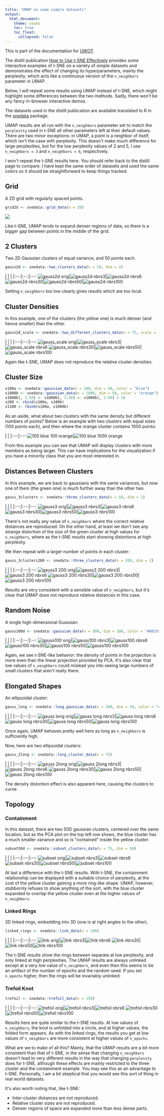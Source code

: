```yaml
---
title: "UMAP on some simple datasets"
output:
  html_document:
    theme: cosmo
    toc: true
    toc_float:
      collapsed: false
---
```


This is part of the documentation for [UWOT](https://github.com/jlmelville/uwot).

The distill publication 
[How to Use t-SNE Effectively](https://distill.pub/2016/misread-tsne/) provides
some interactive examples of t-SNE on a variety of simple datasets and
demonstrates the effect of changing its hyperparameters, mainly the perplexity,
which acts like a continuous version of the `n_neighbors` parameter in UMAP.

Below, I will repeat some results using UMAP instead of t-SNE, which might
highlight some differences between the two methods. Sadly, there won't be any
fancy in-browser interactive demos.

The datasets used in the distill publication are available translated to R in
the [snedata](https://github.com/jlmelville/snedata) package.

UMAP results are all run with the `n_neighbors` parameter set to match the 
`perplexity` used in t-SNE all other parameters left at their default values.
There are two minor exceptions: in UMAP, a point is a neighbor of itself, 
which isn't the case with perplexity. This doesn't make much difference for
large perplexities, but for the low perplexity values of 2 and 5, I use
`n_neighbors = 3` and `n_neighbors = 6`, respectively.

I won't repeat the t-SNE results here. You should refer back to the distill
page to compare. I have kept the same order of datasets and used the same colors
so it should be straightforward to keep things tracked.

## Grid

A 2D grid with regularly spaced points.

```R
grid2d <- snedata::grid_data(n = 20)
```

![](../img/simple/grid2d.png)

Like t-SNE, UMAP tends to expand denser regions of data, so there is a bigger
gap between points in the middle of the grid.

## 2 Clusters

Two 2D Gaussian clusters of equal variance, and 50 points each.

```R
gauss2d <- snedata::two_clusters_data(n = 50, dim = 2)
```

| | | 
|:--:|:--:|:--:
![gauss2d orig](../img/simple/gauss2d_orig.png)|![gauss2d nbrs3](../img/simple/gauss2d_nbrs3.png)|![gauss2d nbrs6](../img/simple/gauss2d_nbrs6.png)
![gauss2d nbrs30](../img/simple/gauss2d_nbrs30.png)|![gauss2d nbrs50](../img/simple/gauss2d_nbrs50.png)|![gauss2d nbrs100](../img/simple/gauss2d_nbrs100.png)

Setting `n_neighbors` too low clearly gives results which are too local.

## Cluster Densities

In this example, one of the clusters (the yellow one) is much denser (and hence
smaller) than the other.

```R
gauss2d_scale <- snedata::two_different_clusters_data(n = 75, scale = 10, dim = 2)
```

| | | 
|:--:|:--:|:--:
![gauss_scale orig](../img/simple/gauss_scale_orig.png)|![gauss_scale nbrs3](../img/simple/gauss_scale_nbrs3.png)|![gauss_scale nbrs6](../img/simple/gauss_scale_nbrs6.png)
![gauss_scale nbrs30](../img/simple/gauss_scale_nbrs30.png)|![gauss_scale nbrs50](../img/simple/gauss_scale_nbrs50.png)|![gauss_scale nbrs100](../img/simple/gauss_scale_nbrs100.png)

Again like t-SNE, UMAP does not reproduce the relative cluster densities.

## Cluster Size

```R
x100a <- snedata::gaussian_data(n = 100, dim = 50, color = "blue")
x1000b <- snedata::gaussian_data(n = 1000, dim = 50, color = "orange")
x1000b[, 1:50] <- x1000b[, 1:50] <- x1000b[, 1:50] + 10
x200 <- rbind(x100a, x100b)
x1100 <- rbind(x100a, x1000b)
```

As an aside, what about two clusters with the same density but different numbers
of points? Below is an example with two clusters with equal sizes (100 points 
each), and then where the orange cluster contains 1000 points:

| |
|:--:|:--:
![100 blue 100 orange](../img/simple/100_blue_100_orange.png)|![100 blue 1000 orange](../img/simple/100_blue_1000_orange.png)

From this example you can see that UMAP will display clusters with more members
as being larger. This can have implications for the visualization if you have a 
minority class that you are most interested in.

## Distances Between Clusters

In this example, we are back to gaussians with the same variances, but now
one of them (the green one) is much further away than the other two.

```R
gauss_3clusters <- snedata::three_clusters_data(n = 50, dim = 2)
```

| | | 
|:--:|:--:|:--:
![gauss3 orig](../img/simple/gauss3_orig.png)|![gauss3 nbrs3](../img/simple/gauss3_nbrs3.png)|![gauss3 nbrs6](../img/simple/gauss3_nbrs6.png)
![gauss3 nbrs30](../img/simple/gauss3_nbrs30.png)|![gauss3 nbrs50](../img/simple/gauss3_nbrs50.png)|![gauss3 nbrs100](../img/simple/gauss3_nbrs100.png)

There's not really any value of `n_neighbors` where the correct relative
distances are reproduced. On the other hand, at least we don't see any strange
distortion of the size of the green cluster at high values for `n_neighbors`,
where as the t-SNE results start showing distortions at high perplexity.

We then repeat with a larger number of points in each cluster:

```R
gauss_3clusters200 <- snedata::three_clusters_data(n = 200, dim = 2)
```

| | | 
|:--:|:--:|:--:
![gauss3 200 orig](../img/simple/gauss3_200_orig.png)|![gauss3 200 nbrs3](../img/simple/gauss3_200_nbrs3.png)|![gauss3 200 nbrs6](../img/simple/gauss3_200_nbrs6.png)
![gauss3 200 nbrs30](../img/simple/gauss3_200_nbrs30.png)|![gauss3 200 nbrs50](../img/simple/gauss3_200_nbrs50.png)|![gauss3 200 nbrs100](../img/simple/gauss3_200_nbrs100.png)

Results are very consistent with a sensible value of `n_neighbors`, but it's 
clear that UMAP does not reproduce relative distances in this case.

## Random Noise

A single high-dimensional Guassian:

```R
gauss100d <- snedata::gaussian_data(n = 500, dim = 100, color = "#003399")
```

| | | 
|:--:|:--:|:--:
![gauss100 orig](../img/simple/gauss100_orig.png)|![gauss100 nbrs3](../img/simple/gauss100_nbrs3.png)|![gauss100 nbrs6](../img/simple/gauss100_nbrs6.png)
![gauss100 nbrs30](../img/simple/gauss100_nbrs30.png)|![gauss100 nbrs50](../img/simple/gauss100_nbrs50.png)|![gauss100 nbrs100](../img/simple/gauss100_nbrs100.png)

Again, we see t-SNE-like behavior: the density of points in the projection
is more even than the linear projection provided by PCA. It's also clear that
low values of `n_neighbors` could mislead you into seeing large numbers of 
small clusters that aren't really there.

## Elongated Shapes

An ellipsoidal cluster:

```R
gauss_long <- snedata::long_gaussian_data(n = 100, dim = 50, color = "#003399")
```

| | | 
|:--:|:--:|:--:
![gauss long orig](../img/simple/gauss_long_orig.png)|![gauss long nbrs3](../img/simple/gauss_long_nbrs3.png)|![gauss long nbrs6](../img/simple/gauss_long_nbrs6.png)
![gauss long nbrs30](../img/simple/gauss_long_nbrs30.png)|![gauss long nbrs50](../img/simple/gauss_long_nbrs50.png)|![gauss long nbrs100](../img/simple/gauss_long_nbrs100.png)

Once again, UMAP behaves pretty well here as long as `n_neighbors` is 
sufficiently high.

Now, here are two ellipsoidal clusters:

```R
gauss_2long <- snedata::long_cluster_data(n = 75)
```
| | | 
|:--:|:--:|:--:
![gauss 2long orig](../img/simple/gauss_2long_orig.png)|![gauss 2long nbrs3](../img/simple/gauss_2long_nbrs3.png)|![gauss 2long nbrs6](../img/simple/gauss_2long_nbrs6.png)
![gauss 2long nbrs30](../img/simple/gauss_2long_nbrs30.png)|![gauss 2long nbrs50](../img/simple/gauss_2long_nbrs50.png)|![gauss 2long nbrs100](../img/simple/gauss_2long_nbrs100.png)

The density distortion effect is also apparent here, causing the clusters to 
curve. 

## Topology

### Containment

In this dataset, there are two 50D gaussian clusters, centered over the same 
location, but as the PCA plot on the top left row shows, the blue cluster has
a much smaller variance and so is "contained" inside the yellow cluster.

```R
subset50d <- snedata::subset_clusters_data(n = 75, dim = 50)
```

| | | 
|:--:|:--:|:--:
![subset orig](../img/simple/subset_orig.png)|![subset nbrs3](../img/simple/subset_nbrs3.png)|![subset nbrs6](../img/simple/subset_nbrs6.png)
![subset nbrs30](../img/simple/subset_nbrs30.png)|![subset nbrs50](../img/simple/subset_nbrs50.png)|![subset nbrs100](../img/simple/subset_nbrs100.png)

At last a difference with the t-SNE results. With t-SNE, the containment 
relationship can be displayed with a suitable choice of perplexity, at the cost
of the yellow cluster gaining a more ring-like shape. UMAP, however, stubbornly
refuses to show anything of the sort, with the blue cluster expanded to overlap
the yellow cluster even at the higher values of `n_neighbors`.

### Linked Rings

2D linked rings, embedding into 3D (one is at right angles to the other).

```R
linked_rings <- snedata::link_data(n = 100)
```

| | | 
|:--:|:--:|:--:
![link orig](../img/simple/link_orig.png)|![link nbrs3](../img/simple/link_nbrs3.png)|![link nbrs6](../img/simple/link_nbrs6.png)
![link nbrs30](../img/simple/link_nbrs30.png)|![link nbrs50](../img/simple/link_nbrs50.png)|![link nbrs100](../img/simple/link_nbrs100.png)

The t-SNE results show the rings between separate at low perplexity, and only
linked at high perplexities. The UMAP results are always unlinked except at a
very low value of `n_neighbors`, and even then this seems to be an artifact of
the number of epochs and the random seed. If you set `n_epochs` higher, then the
rings will be invariably unlinked.

### Trefoil Knot

```R
trefoil <- snedata::trefoil_data(n = 150)
```

| | | 
|:--:|:--:|:--:
![trefoil orig](../img/simple/trefoil_orig.png)|![trefoil nbrs3](../img/simple/trefoil_nbrs3.png)|![trefoil nbrs6](../img/simple/trefoil_nbrs6.png)
![trefoil nbrs30](../img/simple/trefoil_nbrs30.png)|![trefoil nbrs50](../img/simple/trefoil_nbrs50.png)|![trefoil nbrs100](../img/simple/trefoil_nbrs100.png)

Results here are quite similar to the t-SNE results. At low values of
`n_neighbors`, the knot is unfolded into a circle, and at higher values, the
folded form appears. As with the linked rings, the results you get at
low values of `n_neighbors` are more consistent at higher values of `n_epochs`.

What are we to make of all this? Mainly, that the UMAP results are a bit more
consistent than that of t-SNE, in the sense that changing `n_neighbors` doesn't
lead to very different results in the way that changing `perplexity` does for
t-SNE, although these effects are mainly restricted to the three cluster and
the containment example. You may see this as an advantage to t-SNE. Personally,
I am a bit skeptical that you would see this sort of thing in real world 
datasets.

It's also worth noting that, like t-SNE: 

* Inter-cluster distances are not reproduced.
* Relative cluster sizes are not reproduced.
* Denser regions of space are expanded more than less dense parts.
